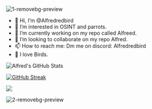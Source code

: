 ![1-removebg-preview](https://github.com/Alfredredbird/Alfredredbird/assets/105014217/141cc34a-77b5-438a-992d-062b4f06fb90)
- 👋 Hi, I’m @Alfredredbird
- 👀 I’m interested in OSINT and parrots.
- 🌱 I’m currently working on my repo called Alfreed.
- 💞️ I’m looking to collaborate on my repo Alfred.
- 📫 How to reach me: Dm me on discord: Alfredredbird
- 🦜 I love Birds.
<img align="center" src="https://github-readme-stats.vercel.app/api?username=alfredredbird&show_icons=true&line_height=27&count_private=true&title_color=ffffff&text_color=c9cacc&icon_color=2bbc8a&bg_color=1d1f21" alt="Alfred's GitHub Stats" />

[![GitHub Streak](https://streak-stats.demolab.com/?user=alfredredbird&theme=dark)](https://git.io/streak-stats)

![](https://github-profile-summary-cards.vercel.app/api/cards/profile-details?username=alfredredbird&theme=github_dark)
<!---
Alfredredbird/Alfredredbird is a ✨ special ✨ repository because its `README.md` (this file) appears on your GitHub profile.
You can click the Preview link to take a look at your changes.
--->

![2-removebg-preview](https://github.com/Alfredredbird/Alfredredbird/assets/105014217/502d86f2-e4a7-4c79-a9bc-7785b4aac4bc)
